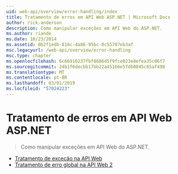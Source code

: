 ```yaml
---
uid: web-api/overview/error-handling/index
title: Tratamento de erros em API Web ASP.NET | Microsoft Docs
author: rick-anderson
description: Como manipular exceções em API Web do ASP.NET.
ms.author: riande
ms.date: 10/23/2014
ms.assetid: 0b2f1edb-816c-4a86-95bc-0c55797eb3af
msc.legacyurl: /web-api/overview/error-handling
msc.type: chapter
ms.openlocfilehash: 6c66910237fbf8686d5f9fce023e8efea35c06f7
ms.sourcegitcommit: 24b1f6decbb17bb22a45166e5fdb0845c65af498
ms.translationtype: MT
ms.contentlocale: pt-BR
ms.lasthandoff: 03/01/2019
ms.locfileid: "57024223"
---
```

<a name="error-handling-in-aspnet-web-api"></a>Tratamento de erros em API Web ASP.NET
====================
> Como manipular exceções em API Web do ASP.NET.


- [Tratamento de exceção na API Web](exception-handling.md)
- [Tratamento de erro global na API Web 2](web-api-global-error-handling.md)
